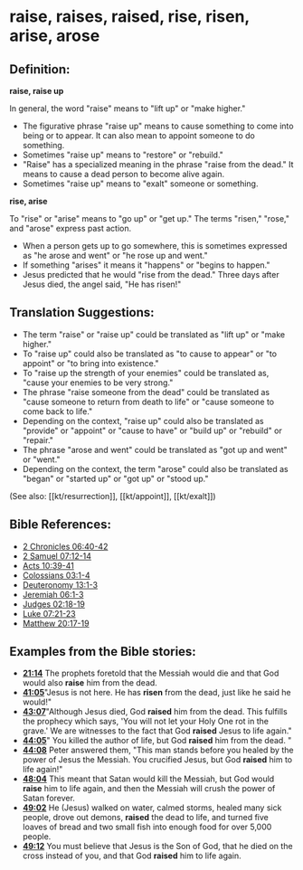 # raise, raises, raised, rise, risen, arise, arose #

## Definition: ##

__raise, raise up__

In general, the word "raise" means to "lift up" or "make higher."

* The figurative phrase "raise up" means to cause something to come into being or to appear. It can also mean to appoint someone to do something.
* Sometimes "raise up" means to "restore" or "rebuild."
* "Raise" has a specialized meaning in the phrase "raise from the dead." It means to cause a dead person to become alive again.
* Sometimes "raise up" means to "exalt" someone or something.

__rise, arise__

To "rise" or "arise" means to "go up" or "get up." The terms "risen," "rose," and "arose" express past action.

* When a person gets up to go somewhere, this is sometimes expressed as "he arose and went" or "he rose up and went."
* If something "arises" it means it "happens" or "begins to happen."
* Jesus predicted that he would "rise from the dead." Three days after Jesus died, the angel said, "He has risen!"

## Translation Suggestions: ##

* The term "raise" or "raise up" could be translated as "lift up" or "make higher."
* To "raise up" could also be translated as "to cause to appear" or "to appoint" or "to bring into existence."
* To "raise up the strength of your enemies" could be translated as, "cause your enemies to be very strong."
* The phrase "raise someone from the dead" could be translated as "cause someone to return from death to life" or "cause someone to come back to life."
* Depending on the context, "raise up" could also be translated as "provide" or "appoint" or "cause to have" or "build up" or "rebuild" or "repair."
* The phrase "arose and went" could be translated as "got up and went" or "went."
* Depending on the context, the term "arose" could also be translated as "began" or "started up" or "got up" or "stood up."

(See also: [[kt/resurrection]], [[kt/appoint]], [[kt/exalt]])

## Bible References: ##

* [2 Chronicles 06:40-42](en/tn/2ch/help/06/40)
* [2 Samuel 07:12-14](en/tn/2sa/help/07/12)
* [Acts 10:39-41](en/tn/act/help/10/39)
* [Colossians 03:1-4](en/tn/col/help/03/01)
* [Deuteronomy 13:1-3](en/tn/deu/help/13/01)
* [Jeremiah 06:1-3](en/tn/jer/help/06/01)
* [Judges 02:18-19](en/tn/jdg/help/02/18)
* [Luke 07:21-23](en/tn/luk/help/07/21)
* [Matthew 20:17-19](en/tn/mat/help/20/17)

## Examples from the Bible stories: ##

* __[21:14](en/tn/obs/help/21/14)__ The prophets foretold that the Messiah would die and that God would also __raise__  him from the dead.
* __[41:05](en/tn/obs/help/41/05)__"Jesus is not here. He has __risen__  from the dead, just like he said he would!"
* __[43:07](en/tn/obs/help/43/07)__"Although Jesus died, God __raised__  him from the dead. This fulfills the prophecy which says, 'You will not let your Holy One rot in the grave.' We are witnesses to the fact that God __raised__  Jesus to life again."
* __[44:05](en/tn/obs/help/44/05)__" You killed the author of life, but God __raised__  him from the dead. "
* __[44:08](en/tn/obs/help/44/08)__ Peter answered them, "This man stands before you healed by the power of Jesus the Messiah. You crucified Jesus, but God __raised__  him to life again!"
* __[48:04](en/tn/obs/help/48/04)__ This meant that Satan would kill the Messiah, but God would __raise__  him to life again, and then the Messiah will crush the power of Satan forever.
* __[49:02](en/tn/obs/help/49/02)__ He (Jesus) walked on water, calmed storms, healed many sick people, drove out demons, __raised__  the dead to life, and turned five loaves of bread and two small fish into enough food for over 5,000 people.
* __[49:12](en/tn/obs/help/49/12)__ You must believe that Jesus is the Son of God, that he died on the cross instead of you, and that God __raised__  him to life again.